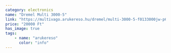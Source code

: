 ```yaml
---
category: electronics
name: "Dremel Multi 3000-5"
link: "https://multivago.arukereso.hu/dremel/multi-3000-5-f0133000jw-p682846518/#"
price: "20000 Ft"
has_image: true
tags: 
    - name: "arukereso"
      color: "info"
---
```

